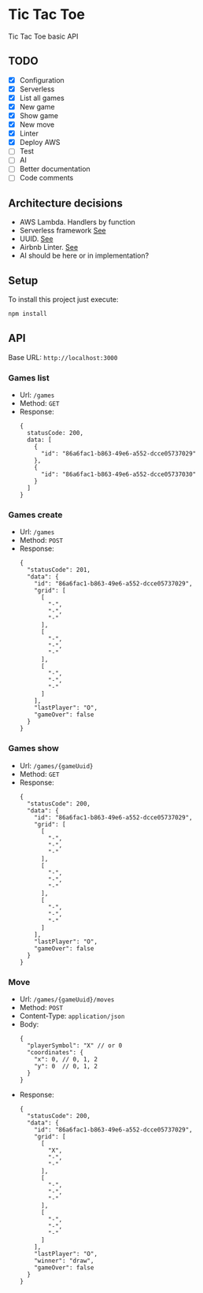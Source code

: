 # Tic Tac Toe

Tic Tac Toe basic API

## TODO

- [X] Configuration
- [x] Serverless
- [x] List all games
- [x] New game
- [X] Show game
- [X] New move
- [x] Linter
- [x] Deploy AWS
- [ ] Test
- [ ] AI
- [ ] Better documentation
- [ ] Code comments

## Architecture decisions

* AWS Lambda. Handlers by function
* Serverless framework [See](https://serverles.com)
* UUID. [See](https://medium.com/@Mareks_082/auto-increment-keys-vs-uuid-a74d81f7476a)
* Airbnb Linter. [See](https://github.com/airbnb/javascript)
* AI should be here or in implementation?

## Setup

To install this project just execute:

```bash
npm install
```

## API

Base URL: `http://localhost:3000`

### Games list

* Url: `/games`
* Method: `GET`
* Response:
  ```
  {
    statusCode: 200,
    data: [
      {
        "id": "86a6fac1-b863-49e6-a552-dcce05737029"
      },
      {
        "id": "86a6fac1-b863-49e6-a552-dcce05737030"
      }
    ]
  }
  ```

### Games create

* Url: `/games`
* Method: `POST`
* Response:
  ```
  {
    "statusCode": 201,
    "data": {
      "id": "86a6fac1-b863-49e6-a552-dcce05737029",
      "grid": [
        [
          "-",
          "-",
          "-"
        ],
        [
          "-",
          "-",
          "-"
        ],
        [
          "-",
          "-",
          "-"
        ]
      ],
      "lastPlayer": "O",
      "gameOver": false
    }
  }
  ```

### Games show

* Url: `/games/{gameUuid}`
* Method: `GET`
* Response:
  ```
  {
    "statusCode": 200,
    "data": {
      "id": "86a6fac1-b863-49e6-a552-dcce05737029",
      "grid": [
        [
          "-",
          "-",
          "-"
        ],
        [
          "-",
          "-",
          "-"
        ],
        [
          "-",
          "-",
          "-"
        ]
      ],
      "lastPlayer": "O",
      "gameOver": false
    }
  }
  ```

### Move

* Url: `/games/{gameUuid}/moves`
* Method: `POST`
* Content-Type: `application/json`
* Body:
  ```
  {
    "playerSymbol": "X" // or 0
    "coordinates": {
      "x": 0, // 0, 1, 2
      "y": 0  // 0, 1, 2
    }
  }
  ```
* Response:
  ```
  {
    "statusCode": 200,
    "data": {
      "id": "86a6fac1-b863-49e6-a552-dcce05737029",
      "grid": [
        [
          "X",
          "-",
          "-"
        ],
        [
          "-",
          "-",
          "-"
        ],
        [
          "-",
          "-",
          "-"
        ]
      ],
      "lastPlayer": "O",
      "winner": "draw",
      "gameOver": false
    }
  }
  ```

  
